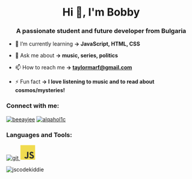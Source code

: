<h1 align="center">Hi 👋, I'm Bobby</h1>
<h3 align="center">A passionate student and future developer from Bulgaria</h3>

<!-- <p align="left"> <img src="https://komarev.com/ghpvc/?username=jscodekiddie&label=Profile%20views&color=0e75b6&style=flat" alt="jscodekiddie" /> </p> -->

- 🌱 I’m currently learning **-> JavaScript, HTML, CSS**

- 💬 Ask me about **-> music, series, politics**

- 📫 How to reach me **-> taylormarf@gmail.com**

- ⚡ Fun fact **-> I love listening to music and to read about cosmos/mysteries!**

<h3 align="left">Connect with me:</h3>
<p align="left">
<a href="https://fb.com/beeayjee" target="blank"><img align="center" src="https://raw.githubusercontent.com/rahuldkjain/github-profile-readme-generator/master/src/images/icons/Social/facebook.svg" alt="beeayjee" height="30" width="40" /></a>
<a href="https://instagram.com/alqahol1c" target="blank"><img align="center" src="https://raw.githubusercontent.com/rahuldkjain/github-profile-readme-generator/master/src/images/icons/Social/instagram.svg" alt="alqahol1c" height="30" width="40" /></a>
</p>

<h3 align="left">Languages and Tools:</h3>
<p align="left"> <a href="https://git-scm.com/" target="_blank" rel="noreferrer"> <img src="https://www.vectorlogo.zone/logos/git-scm/git-scm-icon.svg" alt="git" width="40" height="40"/> </a> <a href="https://developer.mozilla.org/en-US/docs/Web/JavaScript" target="_blank" rel="noreferrer"> <img src="https://raw.githubusercontent.com/devicons/devicon/master/icons/javascript/javascript-original.svg" alt="javascript" width="40" height="40"/> </a> </p>

<p><img align="left" src="https://github-readme-stats.vercel.app/api/top-langs?username=jscodekiddie&show_icons=true&locale=en&layout=compact" alt="jscodekiddie" /></p>
